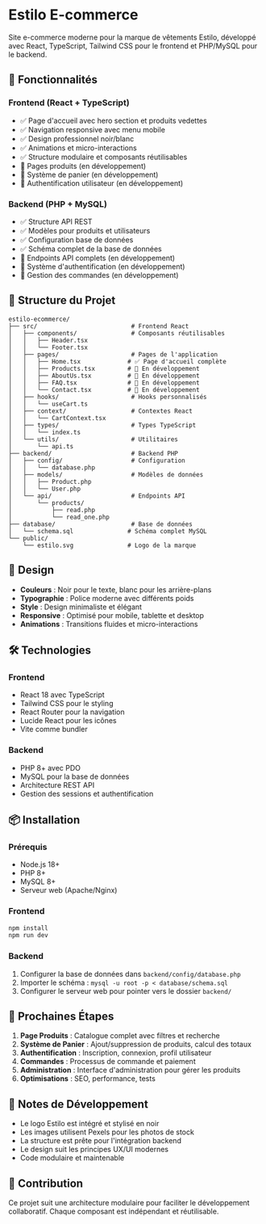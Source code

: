 # Estilo E-commerce

Site e-commerce moderne pour la marque de vêtements Estilo, développé avec React, TypeScript, Tailwind CSS pour le frontend et PHP/MySQL pour le backend.

## 🚀 Fonctionnalités

### Frontend (React + TypeScript)
- ✅ Page d'accueil avec hero section et produits vedettes
- ✅ Navigation responsive avec menu mobile
- ✅ Design professionnel noir/blanc
- ✅ Animations et micro-interactions
- ✅ Structure modulaire et composants réutilisables
- 🔄 Pages produits (en développement)
- 🔄 Système de panier (en développement)
- 🔄 Authentification utilisateur (en développement)

### Backend (PHP + MySQL)
- ✅ Structure API REST
- ✅ Modèles pour produits et utilisateurs
- ✅ Configuration base de données
- ✅ Schéma complet de la base de données
- 🔄 Endpoints API complets (en développement)
- 🔄 Système d'authentification (en développement)
- 🔄 Gestion des commandes (en développement)

## 📁 Structure du Projet

```
estilo-ecommerce/
├── src/                          # Frontend React
│   ├── components/               # Composants réutilisables
│   │   ├── Header.tsx
│   │   └── Footer.tsx
│   ├── pages/                    # Pages de l'application
│   │   ├── Home.tsx             # ✅ Page d'accueil complète
│   │   ├── Products.tsx         # 🔄 En développement
│   │   ├── AboutUs.tsx          # 🔄 En développement
│   │   ├── FAQ.tsx              # 🔄 En développement
│   │   └── Contact.tsx          # 🔄 En développement
│   ├── hooks/                    # Hooks personnalisés
│   │   └── useCart.ts
│   ├── context/                  # Contextes React
│   │   └── CartContext.tsx
│   ├── types/                    # Types TypeScript
│   │   └── index.ts
│   └── utils/                    # Utilitaires
│       └── api.ts
├── backend/                      # Backend PHP
│   ├── config/                   # Configuration
│   │   └── database.php
│   ├── models/                   # Modèles de données
│   │   ├── Product.php
│   │   └── User.php
│   └── api/                      # Endpoints API
│       └── products/
│           ├── read.php
│           └── read_one.php
├── database/                     # Base de données
│   └── schema.sql               # Schéma complet MySQL
└── public/
    └── estilo.svg               # Logo de la marque
```

## 🎨 Design

- **Couleurs** : Noir pour le texte, blanc pour les arrière-plans
- **Typographie** : Police moderne avec différents poids
- **Style** : Design minimaliste et élégant
- **Responsive** : Optimisé pour mobile, tablette et desktop
- **Animations** : Transitions fluides et micro-interactions

## 🛠 Technologies

### Frontend
- React 18 avec TypeScript
- Tailwind CSS pour le styling
- React Router pour la navigation
- Lucide React pour les icônes
- Vite comme bundler

### Backend
- PHP 8+ avec PDO
- MySQL pour la base de données
- Architecture REST API
- Gestion des sessions et authentification

## 📦 Installation

### Prérequis
- Node.js 18+
- PHP 8+
- MySQL 8+
- Serveur web (Apache/Nginx)

### Frontend
```bash
npm install
npm run dev
```

### Backend
1. Configurer la base de données dans `backend/config/database.php`
2. Importer le schéma : `mysql -u root -p < database/schema.sql`
3. Configurer le serveur web pour pointer vers le dossier `backend/`

## 🚧 Prochaines Étapes

1. **Page Produits** : Catalogue complet avec filtres et recherche
2. **Système de Panier** : Ajout/suppression de produits, calcul des totaux
3. **Authentification** : Inscription, connexion, profil utilisateur
4. **Commandes** : Processus de commande et paiement
5. **Administration** : Interface d'administration pour gérer les produits
6. **Optimisations** : SEO, performance, tests

## 📝 Notes de Développement

- Le logo Estilo est intégré et stylisé en noir
- Les images utilisent Pexels pour les photos de stock
- La structure est prête pour l'intégration backend
- Le design suit les principes UX/UI modernes
- Code modulaire et maintenable

## 🤝 Contribution

Ce projet suit une architecture modulaire pour faciliter le développement collaboratif. Chaque composant est indépendant et réutilisable.